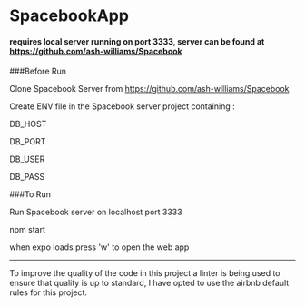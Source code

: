# SpacebookApp

#### requires local server running on port 3333, server can be found at https://github.com/ash-williams/Spacebook

###Before Run

Clone Spacebook Server from https://github.com/ash-williams/Spacebook

Create ENV file in the Spacebook server project containing : 

DB_HOST

DB_PORT

DB_USER

DB_PASS

###To Run

Run Spacebook server on localhost port 3333

npm start

when expo loads press 'w' to open the web app

---

To improve the quality of the code in this project a linter is being used to ensure that quality is up to standard, I have opted to use the airbnb default rules for this project.